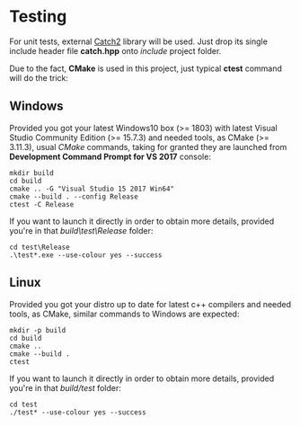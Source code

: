 # Testing

For unit tests, external [Catch2](https://github.com/catchorg/Catch2) library will be used.
Just drop its single include header file **catch.hpp** onto *include* project folder.

Due to the fact, **CMake** is used in this project, just typical **ctest** command will do the trick: 

## Windows

Provided you got your latest Windows10 box (>= 1803) with latest Visual Studio Community Edition (>= 15.7.3) and needed tools, as CMake (>= 3.11.3),
usual *CMake* commands, taking for granted they are launched from **Development Command Prompt for VS 2017** console:

	mkdir build
	cd build
	cmake .. -G "Visual Studio 15 2017 Win64"
	cmake --build . --config Release
	ctest -C Release

If you want to launch it directly in order to obtain more details, provided you're in that *build\test\Release* folder:

	cd test\Release
	.\test*.exe --use-colour yes --success


## Linux 

Provided you got your distro up to date for latest c++ compilers and needed tools, as CMake, similar commands to Windows are expected:

	mkdir -p build
	cd build
	cmake .. 
	cmake --build . 
	ctest 

If you want to launch it directly in order to obtain more details, provided you're in that *build/test* folder:

	cd test
	./test* --use-colour yes --success


